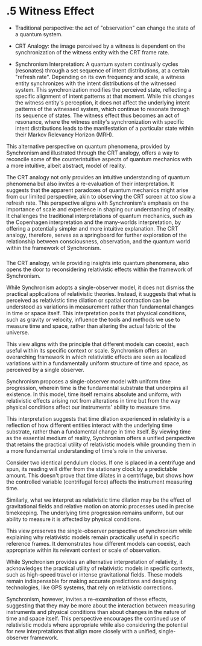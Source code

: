 # .5 Witness Effect

-   Traditional perspective: the act of "observation" can change the
    state of a quantum system.

-   CRT Analogy: the image perceived by a witness is dependent on the
    synchronization of the witness entity with the CRT frame rate.

-   Synchronism Interpretation: A quantum system continually cycles
    (resonates) through a set sequence of intent distributions, at a
    certain \"refresh rate\". Depending on its own frequency and scale,
    a witness entity synchronizes with the intent distributions of the
    witnessed system. This synchronization modifies the perceived state,
    reflecting a specific alignment of intent patterns at that moment.
    While this changes the witness entity's perception, it does not
    affect the underlying intent patterns of the witnessed system, which
    continue to resonate through its sequence of states. The witness
    effect thus becomes an act of resonance, where the witness entity's
    synchronization with specific intent distributions leads to the
    manifestation of a particular state within their Markov Relevancy
    Horizon (MRH).

This alternative perspective on quantum phenomena, provided by
Synchronism and illustrated through the CRT analogy, offers a way to
reconcile some of the counterintuitive aspects of quantum mechanics with
a more intuitive, albeit abstract, model of reality.

The CRT analogy not only provides an intuitive understanding of quantum
phenomena but also invites a re-evaluation of their interpretation. It
suggests that the apparent paradoxes of quantum mechanics might arise
from our limited perspective, akin to observing the CRT screen at too
slow a refresh rate. This perspective aligns with Synchronism\'s
emphasis on the importance of scale and experience in shaping our
understanding of reality. It challenges the traditional interpretations
of quantum mechanics, such as the Copenhagen interpretation and the
many-worlds interpretation, by offering a potentially simpler and more
intuitive explanation. The CRT analogy, therefore, serves as a
springboard for further exploration of the relationship between
consciousness, observation, and the quantum world within the framework
of Synchronism.

### 

The CRT analogy, while providing insights into quantum phenomena, also
opens the door to reconsidering relativistic effects within the
framework of Synchronism.

While Synchronism adopts a single-observer model, it does not dismiss
the practical applications of relativistic theories. Instead, it
suggests that what is perceived as relativistic time dilation or spatial
contraction can be understood as variations in measurement rather than
fundamental changes in time or space itself. This interpretation posits
that physical conditions, such as gravity or velocity, influence the
tools and methods we use to measure time and space, rather than altering
the actual fabric of the universe.

This view aligns with the principle that different models can coexist,
each useful within its specific context or scale. Synchronism offers an
overarching framework in which relativistic effects are seen as
localized variations within a fundamentally uniform structure of time
and space, as perceived by a single observer.

Synchronism proposes a single-observer model with uniform time
progression, wherein time is the fundamental substrate that underpins
all existence. In this model, time itself remains absolute and uniform,
with relativistic effects arising not from alterations in time but from
the way physical conditions affect our instruments\' ability to measure
time.

This interpretation suggests that time dilation experienced in
relativity is a reflection of how different entities interact with the
underlying time substrate, rather than a fundamental change in time
itself. By viewing time as the essential medium of reality, Synchronism
offers a unified perspective that retains the practical utility of
relativistic models while grounding them in a more fundamental
understanding of time\'s role in the universe.

Consider two identical pendulum clocks. If one is placed in a centrifuge
and spun, its reading will differ from the stationary clock by a
predictable amount. This doesn\'t prove that time dilates in a
centrifuge, but shows how the controlled variable (centrifugal force)
affects the instrument measuring time.

Similarly, what we interpret as relativistic time dilation may be the
effect of gravitational fields and relative motion on atomic processes
used in precise timekeeping. The underlying time progression remains
uniform, but our ability to measure it is affected by physical
conditions.

This view preserves the single-observer perspective of synchronism while
explaining why relativistic models remain practically useful in specific
reference frames. It demonstrates how different models can coexist, each
appropriate within its relevant context or scale of observation.

While Synchronism provides an alternative interpretation of relativity,
it acknowledges the practical utility of relativistic models in specific
contexts, such as high-speed travel or intense gravitational fields.
These models remain indispensable for making accurate predictions and
designing technologies, like GPS systems, that rely on relativistic
corrections.

Synchronism, however, invites a re-examination of these effects,
suggesting that they may be more about the interaction between measuring
instruments and physical conditions than about changes in the nature of
time and space itself. This perspective encourages the continued use of
relativistic models where appropriate while also considering the
potential for new interpretations that align more closely with a
unified, single-observer framework.